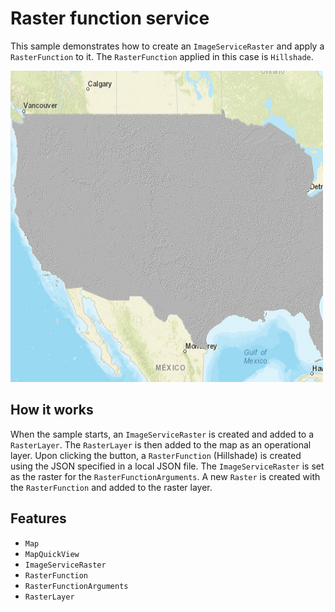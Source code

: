 # Raster function service

This sample demonstrates how to create an `ImageServiceRaster` and apply a `RasterFunction` to it.  The `RasterFunction` applied in this case is `Hillshade`.

![](screenshot.png)

## How it works
When the sample starts, an `ImageServiceRaster` is created and added to a `RasterLayer`.  The `RasterLayer` is then added to the map as an operational layer.  Upon clicking the button, a `RasterFunction` (Hillshade) is created using the JSON specified in a local JSON file. The `ImageServiceRaster` is set as the raster for the `RasterFunctionArguments`.  A new `Raster` is created with the `RasterFunction` and added to the raster layer.

## Features
- `Map`
- `MapQuickView`
- `ImageServiceRaster`
- `RasterFunction`
- `RasterFunctionArguments`
- `RasterLayer`